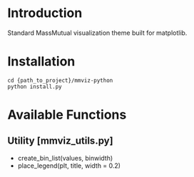 
# Introduction

Standard MassMutual visualization theme built for matplotlib.

# Installation

```
cd {path_to_project}/mmviz-python
python install.py
```

# Available Functions

## Utility [mmviz_utils.py]
* create_bin_list(values, binwidth)
* place_legend(plt, title, width = 0.2)



